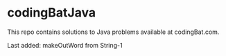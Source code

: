 # codingBatJava

This repo contains solutions to Java problems available at codingBat.com.

Last added: makeOutWord from String-1
